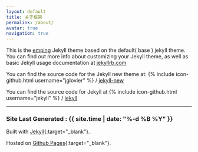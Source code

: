 ```yaml
---
layout: default
title: 关于框架
permalink: /about/
avatar: true
navigation: true
---
```

This is the [emping](https://github.com/rmsubekti/emping) Jekyll theme based on the default( base ) jekyll theme. You can find out more info about customizing your Jekyll theme, as well as basic Jekyll usage documentation at [jekyllrb.com](http://jekyllrb.com/)

You can find the source code for the Jekyll new theme at:
{% include icon-github.html username="jglovier" %} /
[jekyll-new](https://github.com/jglovier/jekyll-new)

You can find the source code for Jekyll at
{% include icon-github.html username="jekyll" %} /
[jekyll](https://github.com/jekyll/jekyll)

---

### Site Last Generated : {{ site.time | date: "%-d %B %Y"  }}

Built with [Jekyll](http://jekyllrb.com/){:target="_blank"}.

Hosted on [Github Pages](https://pages.github.com/){:target="_blank"}.
